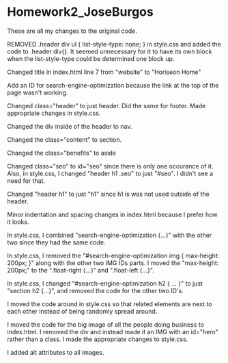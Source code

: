 # Homework2_JoseBurgos

These are all my changes to the original code.


REMOVED .header div ul { list-style-type: none; } in style.css and added the code to .header div{}.
It seemed unnecessary for it to have its own block when the list-style-type could be determined
one block up.

Changed title in index.html line 7 from "website" to "Horiseon Home"

Add an ID for search-engine-optimization because the link at the top of the page wasn't working.

Changed class="header" to just header. Did the same for footer. Made appropriate changes in style.css.

Changed the div inside of the header to nav.

Changed the class="content" to section.

Changed the class="benefits" to aside

Changed class="seo" to id="seo" since there is only one occurance of it. Also, in style.css,
I changed "header h1 .seo" to just "#seo". I didn't see a need for that.

Changed "header h1" to just "h1" since h1 is was not used outside of the header.

Minor indentation and spacing changes in index.html because I prefer how it looks.

In style.css, I combined "search-engine-optimization {...}" with the other two since they
had the same code.

In style.css, I removed the "#search-engine-optimization img { max-height: 200px; }" along with the other
two IMG IDs parts. I moved the "max-height: 200px;" to the ".float-right {...}" and ".float-left {...}".

In style.css, I changed "#search-engine-optimization h2 { ... }" to just "section h2 {...}", and removed
the code for the other two ID's.

I moved the code around in style.css so that related elements are next to each other instead of being
randomly spread around.

I moved the code for the big image of all the people doing business to index.html. I removed the div
and instead made it an IMG with an id="hero" rather than a class. I made the appropriate changes to style.css.

I added alt attributes to all images.